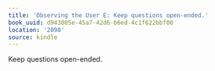 ```yaml
---
title: 'Observing the User E: Keep questions open-ended.'
book_uuid: d943805e-45a7-42d6-b6ed-4c1f622bbf00
location: '2098'
source: kindle
---
```


Keep questions open-ended.